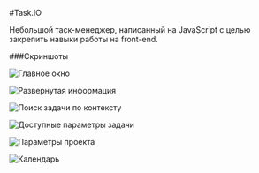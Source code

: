 #Task.IO

Небольшой таск-менеджер, написанный на JavaScript с целью закрепить
навыки работы на front-end.

###Скриншоты

![Главное окно](https://farm3.staticflickr.com/2914/14170430625_ec223ab41a_o.png)

![Развернутая информация](https://farm3.staticflickr.com/2901/14190532923_4313d658b2_o.png)

![Поиск задачи по контексту](https://farm8.staticflickr.com/7330/13983768649_c88631f6df_o.png)

![Доступные параметры задачи](https://farm8.staticflickr.com/7447/14147277986_66f6b573c6_o.png)

![Параметры проекта](https://farm8.staticflickr.com/7419/13983802058_cf216e468f_o.png)

![Календарь](https://farm6.staticflickr.com/5313/14223515155_622ba67344_o.png)